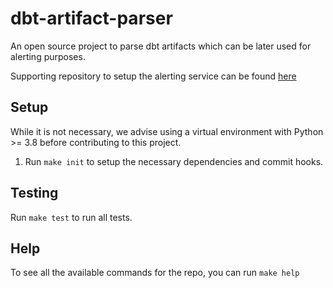 # dbt-artifact-parser

An open source project to parse dbt artifacts which can be later used for alerting purposes.

Supporting repository to setup the alerting service can be found [here](https://github.com/zoe/dbt-alerting-service)

## Setup

While it is not necessary, we advise using a virtual environment with Python >= 3.8 before contributing to this project.

1. Run `make init` to setup the necessary dependencies and commit hooks.

## Testing

Run `make test` to run all tests.

## Help

To see all the available commands for the repo, you can run `make help`
